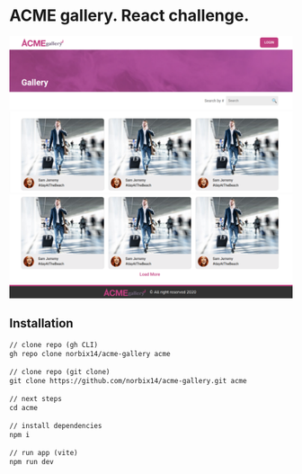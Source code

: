 # ACME gallery. React challenge.

![Header](screenshots/header.png "Header")
![Gallery](screenshots/main-gallery-01.png "Gallery")
![Gallery](screenshots/main-gallery-02.png "Gallery")
![Footer](screenshots/footer.png "Footer")

## Installation

```
// clone repo (gh CLI)
gh repo clone norbix14/acme-gallery acme

// clone repo (git clone)
git clone https://github.com/norbix14/acme-gallery.git acme

// next steps
cd acme

// install dependencies
npm i

// run app (vite)
npm run dev
```
